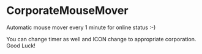 # CorporateMouseMover
Automatic mouse mover every 1 minute for online status :-)

You can change timer as well and ICON change to appropriate corporation.
Good Luck!
